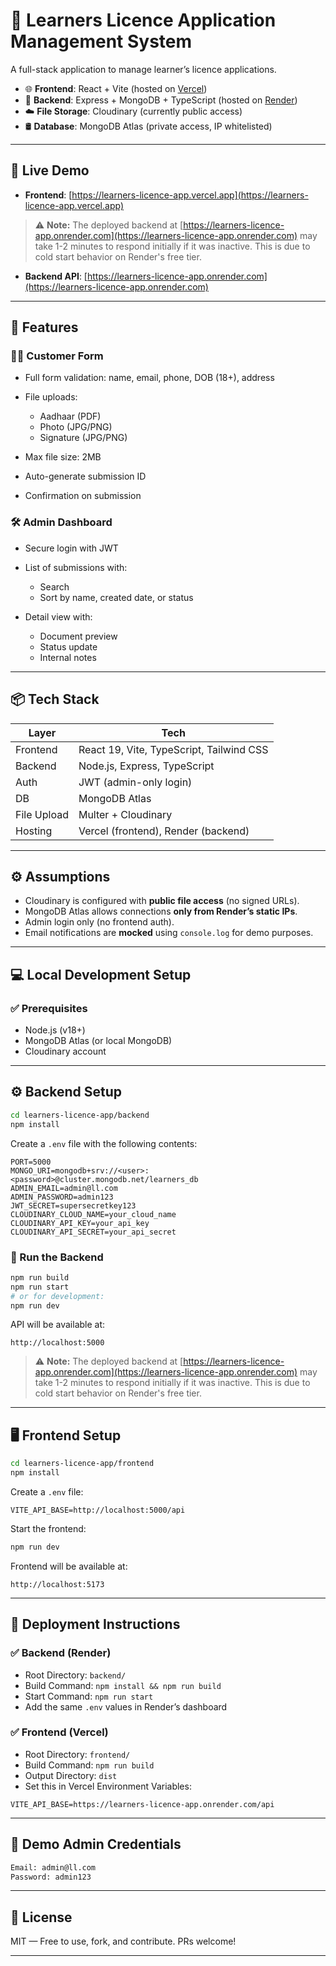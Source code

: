 # 🛂 Learners Licence Application Management System

A full-stack application to manage learner’s licence applications.

* 🌐 **Frontend**: React + Vite (hosted on [Vercel](https://learners-licence-app.vercel.app))
* 🔧 **Backend**: Express + MongoDB + TypeScript (hosted on [Render](https://learners-licence-app.onrender.com))
* ☁️ **File Storage**: Cloudinary (currently public access)
* 🛢️ **Database**: MongoDB Atlas (private access, IP whitelisted)

---

## 🌟 Live Demo

* **Frontend**: [https://learners-licence-app.vercel.app](https://learners-licence-app.vercel.app)
> ⚠️ **Note:** The deployed backend at [https://learners-licence-app.onrender.com](https://learners-licence-app.onrender.com) may take 1-2 minutes to respond initially if it was inactive. This is due to cold start behavior on Render's free tier.
* **Backend API**: [https://learners-licence-app.onrender.com](https://learners-licence-app.onrender.com)

---

## 🧰 Features

### 👩‍💼 Customer Form

* Full form validation: name, email, phone, DOB (18+), address
* File uploads:

  * Aadhaar (PDF)
  * Photo (JPG/PNG)
  * Signature (JPG/PNG)
* Max file size: 2MB
* Auto-generate submission ID
* Confirmation on submission

### 🛠️ Admin Dashboard

* Secure login with JWT
* List of submissions with:

  * Search
  * Sort by name, created date, or status
* Detail view with:

  * Document preview
  * Status update
  * Internal notes

---

## 📦 Tech Stack

| Layer       | Tech                                     |
| ----------- | ---------------------------------------- |
| Frontend    | React 19, Vite, TypeScript, Tailwind CSS |
| Backend     | Node.js, Express, TypeScript             |
| Auth        | JWT (admin-only login)                   |
| DB          | MongoDB Atlas                            |
| File Upload | Multer + Cloudinary                      |
| Hosting     | Vercel (frontend), Render (backend)      |

---

## ⚙️ Assumptions

* Cloudinary is configured with **public file access** (no signed URLs).
* MongoDB Atlas allows connections **only from Render’s static IPs**.
* Admin login only (no frontend auth).
* Email notifications are **mocked** using `console.log` for demo purposes.

---

## 💻 Local Development Setup

### ✅ Prerequisites

* Node.js (v18+)
* MongoDB Atlas (or local MongoDB)
* Cloudinary account

---

## ⚙️ Backend Setup

```bash
cd learners-licence-app/backend
npm install
```

Create a `.env` file with the following contents:

```env
PORT=5000
MONGO_URI=mongodb+srv://<user>:<password>@cluster.mongodb.net/learners_db
ADMIN_EMAIL=admin@ll.com
ADMIN_PASSWORD=admin123
JWT_SECRET=supersecretkey123
CLOUDINARY_CLOUD_NAME=your_cloud_name
CLOUDINARY_API_KEY=your_api_key
CLOUDINARY_API_SECRET=your_api_secret
```

### 🚀 Run the Backend

```bash
npm run build
npm run start
# or for development:
npm run dev
```

API will be available at:

```
http://localhost:5000
```

> ⚠️ **Note:** The deployed backend at [https://learners-licence-app.onrender.com](https://learners-licence-app.onrender.com) may take 1-2 minutes to respond initially if it was inactive. This is due to cold start behavior on Render's free tier.

---

## 🖥️ Frontend Setup

```bash
cd learners-licence-app/frontend
npm install
```

Create a `.env` file:

```env
VITE_API_BASE=http://localhost:5000/api
```

Start the frontend:

```bash
npm run dev
```

Frontend will be available at:

```
http://localhost:5173
```

---

## 🚀 Deployment Instructions

### ✅ Backend (Render)

* Root Directory: `backend/`
* Build Command: `npm install && npm run build`
* Start Command: `npm run start`
* Add the same `.env` values in Render’s dashboard

### ✅ Frontend (Vercel)

* Root Directory: `frontend/`
* Build Command: `npm run build`
* Output Directory: `dist`
* Set this in Vercel Environment Variables:

```env
VITE_API_BASE=https://learners-licence-app.onrender.com/api
```

---

## 🔐 Demo Admin Credentials

```txt
Email: admin@ll.com
Password: admin123
```

---

## 📄 License

MIT — Free to use, fork, and contribute. PRs welcome!

---


